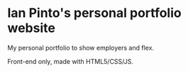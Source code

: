 # Ian Pinto's personal portfolio website

My personal portfolio to show employers and flex.

Front-end only, made with HTML5/CSS/JS.